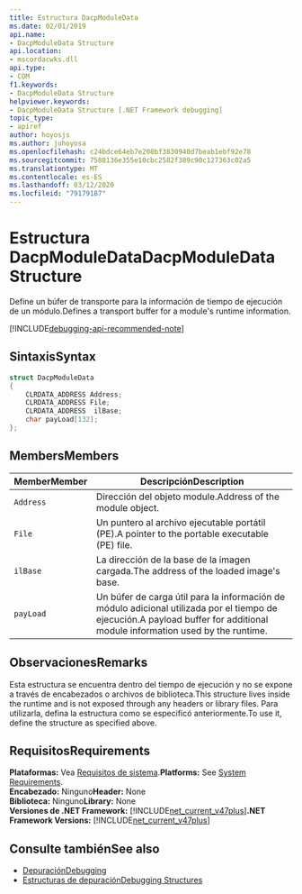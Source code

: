 ```yaml
---
title: Estructura DacpModuleData
ms.date: 02/01/2019
api.name:
- DacpModuleData Structure
api.location:
- mscordacwks.dll
api.type:
- COM
f1.keywords:
- DacpModuleData Structure
helpviewer.keywords:
- DacpModuleData Structure [.NET Framework debugging]
topic_type:
- apiref
author: hoyosjs
ms.author: juhoyosa
ms.openlocfilehash: c24bdce64eb7e208bf3830940d7beab1ebf92e78
ms.sourcegitcommit: 7588136e355e10cbc2582f389c90c127363c02a5
ms.translationtype: MT
ms.contentlocale: es-ES
ms.lasthandoff: 03/12/2020
ms.locfileid: "79179187"
---
```

# <a name="dacpmoduledata-structure"></a><span data-ttu-id="0030e-102">Estructura DacpModuleData</span><span class="sxs-lookup"><span data-stu-id="0030e-102">DacpModuleData Structure</span></span>

<span data-ttu-id="0030e-103">Define un búfer de transporte para la información de tiempo de ejecución de un módulo.</span><span class="sxs-lookup"><span data-stu-id="0030e-103">Defines a transport buffer for a module's runtime information.</span></span>

[!INCLUDE[debugging-api-recommended-note](../../../../includes/debugging-api-recommended-note.md)]

## <a name="syntax"></a><span data-ttu-id="0030e-104">Sintaxis</span><span class="sxs-lookup"><span data-stu-id="0030e-104">Syntax</span></span>

```cpp
struct DacpModuleData
{
    CLRDATA_ADDRESS Address;
    CLRDATA_ADDRESS File;
    CLRDATA_ADDRESS  ilBase;
    char payLoad[132];
};
```

## <a name="members"></a><span data-ttu-id="0030e-105">Members</span><span class="sxs-lookup"><span data-stu-id="0030e-105">Members</span></span>

| <span data-ttu-id="0030e-106">Member</span><span class="sxs-lookup"><span data-stu-id="0030e-106">Member</span></span>    | <span data-ttu-id="0030e-107">Descripción</span><span class="sxs-lookup"><span data-stu-id="0030e-107">Description</span></span>                                                             |
| --------- | ----------------------------------------------------------------------- |
| `Address` | <span data-ttu-id="0030e-108">Dirección del objeto module.</span><span class="sxs-lookup"><span data-stu-id="0030e-108">Address of the module object.</span></span>                                           |
| `File`    | <span data-ttu-id="0030e-109">Un puntero al archivo ejecutable portátil (PE).</span><span class="sxs-lookup"><span data-stu-id="0030e-109">A pointer to the portable executable (PE) file.</span></span>                       |
| `ilBase`  | <span data-ttu-id="0030e-110">La dirección de la base de la imagen cargada.</span><span class="sxs-lookup"><span data-stu-id="0030e-110">The address of the loaded image's base.</span></span>                                 |
| `payLoad` | <span data-ttu-id="0030e-111">Un búfer de carga útil para la información de módulo adicional utilizada por el tiempo de ejecución.</span><span class="sxs-lookup"><span data-stu-id="0030e-111">A payload buffer for additional module information used by the runtime.</span></span> |

## <a name="remarks"></a><span data-ttu-id="0030e-112">Observaciones</span><span class="sxs-lookup"><span data-stu-id="0030e-112">Remarks</span></span>

<span data-ttu-id="0030e-113">Esta estructura se encuentra dentro del tiempo de ejecución y no se expone a través de encabezados o archivos de biblioteca.</span><span class="sxs-lookup"><span data-stu-id="0030e-113">This structure lives inside the runtime and is not exposed through any headers or library files.</span></span> <span data-ttu-id="0030e-114">Para utilizarla, defina la estructura como se especificó anteriormente.</span><span class="sxs-lookup"><span data-stu-id="0030e-114">To use it, define the structure as specified above.</span></span>

## <a name="requirements"></a><span data-ttu-id="0030e-115">Requisitos</span><span class="sxs-lookup"><span data-stu-id="0030e-115">Requirements</span></span>
<span data-ttu-id="0030e-116">**Plataformas:** Vea [Requisitos de sistema](../../../../docs/framework/get-started/system-requirements.md).</span><span class="sxs-lookup"><span data-stu-id="0030e-116">**Platforms:** See [System Requirements](../../../../docs/framework/get-started/system-requirements.md).</span></span>  
<span data-ttu-id="0030e-117">**Encabezado:** Ninguno</span><span class="sxs-lookup"><span data-stu-id="0030e-117">**Header:** None</span></span>  
<span data-ttu-id="0030e-118">**Biblioteca:** Ninguno</span><span class="sxs-lookup"><span data-stu-id="0030e-118">**Library:** None</span></span>  
<span data-ttu-id="0030e-119">**Versiones de .NET Framework:** [!INCLUDE[net_current_v47plus](../../../../includes/net-current-v47plus.md)]</span><span class="sxs-lookup"><span data-stu-id="0030e-119">**.NET Framework Versions:** [!INCLUDE[net_current_v47plus](../../../../includes/net-current-v47plus.md)]</span></span>  

## <a name="see-also"></a><span data-ttu-id="0030e-120">Consulte también</span><span class="sxs-lookup"><span data-stu-id="0030e-120">See also</span></span>

- [<span data-ttu-id="0030e-121">Depuración</span><span class="sxs-lookup"><span data-stu-id="0030e-121">Debugging</span></span>](index.md)
- [<span data-ttu-id="0030e-122">Estructuras de depuración</span><span class="sxs-lookup"><span data-stu-id="0030e-122">Debugging Structures</span></span>](debugging-structures.md)
